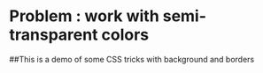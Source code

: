 # Problem : work with semi-transparent colors
##This is a demo of some CSS tricks with background and borders
